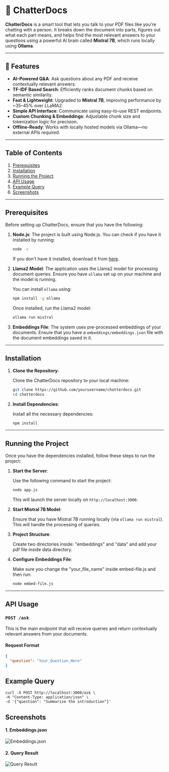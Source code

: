 # 📄 ChatterDocs

**ChatterDocs** is a smart tool that lets you talk to your PDF files like you're chatting with a person. It breaks down the document into parts, figures out what each part means, and helps find the most relevant answers to your questions using a powerful AI brain called **Mistral 7B**, which runs locally using **Ollama**.

---

## 🚀 Features

- **AI-Powered Q&A**: Ask questions about any PDF and receive contextually relevant answers.
- **TF-IDF Based Search**: Efficiently ranks document chunks based on semantic similarity.
- **Fast & Lightweight**: Upgraded to **Mistral 7B**, improving performance by ~35–45% over LLaMA2.
- **Simple API Interface**: Communicate using easy-to-use REST endpoints.
- **Custom Chunking & Embeddings**: Adjustable chunk size and tokenization logic for precision.
- **Offline-Ready**: Works with locally hosted models via Ollama—no external APIs required.


---

## Table of Contents

1. [Prerequisites](#prerequisites)
2. [Installation](#installation)
3. [Running the Project](#running-the-project)
4. [API Usage](#api-usage)
5. [Example Query](#example-query)
6. [Screenshots](#screenshots)

---

## Prerequisites

Before setting up ChatterDocs, ensure that you have the following:

1. **Node.js**: The project is built using Node.js. You can check if you have it installed by running:

    ```bash
    node -v
    ```

   If you don't have it installed, download it from [here](https://nodejs.org/).

2. **Llama2 Model**: The application uses the Llama2 model for processing document queries. Ensure you have `ollama` set up on your machine and the model is running.

    You can install `ollama` using:

    ```bash
    npm install -g ollama
    ```

    Once installed, run the Llama2 model:

    ```bash
    ollama run mistral
    ```

3. **Embeddings File**: The system uses pre-processed embeddings of your documents. Ensure that you have a `embeddings/embeddings.json` file with the document embeddings saved in it.

---

## Installation

1. **Clone the Repository**: 

    Clone the ChatterDocs repository to your local machine:

    ```bash
    git clone https://github.com/yourusername/chatterdocs.git
    cd chatterdocs
    ```

2. **Install Dependencies**: 

    Install all the necessary dependencies:

    ```bash
    npm install
    ```

---

## Running the Project

Once you have the dependencies installed, follow these steps to run the project:

1. **Start the Server**:

    Use the following command to start the project:

    ```bash
    node app.js
    ```

    This will launch the server locally on `http://localhost:3000`.

2. **Start Mistral 7B Model**:

    Ensure that you have Mistral 7B running locally (via `ollama run mistral`). This will handle the processing of queries.

3. **Project Structure**:
    
    Create two directories inside: "embeddings" and "data" and add your pdf file inside data directory.
    
4. **Configure Embeddings File**:

    Make sure you change the "your_file_name" inside embed-file.js and then run:
    ```bash
    node embed-file.js
    ```  

---

## API Usage

### `POST /ask`

This is the main endpoint that will receive queries and return contextually relevant answers from your documents.

#### Request Format

```json
{
  "question": "Your_Question_Here"
}
```
## Example Query

```example
curl -X POST http://localhost:3000/ask \
-H "Content-Type: application/json" \
-d '{"question": "Summarize the introduction"}'
```
## Screenshots
#### 1. Embeddings.json
![Embeddings.json](https://github.com/user-attachments/assets/0934c8de-81a8-4eb1-9dcb-6b9cc370260f)


#### 2. Query Result
![Query Result](https://github.com/user-attachments/assets/c97acbfb-d8b9-49e8-8da7-e4f2dcae93d5)



